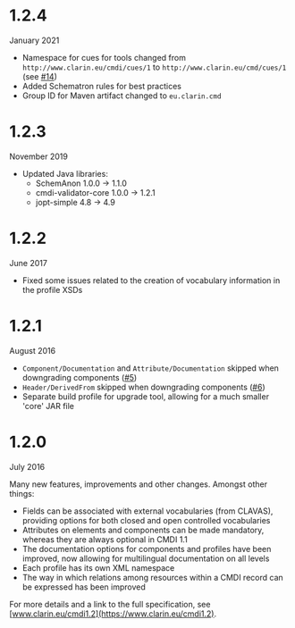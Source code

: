 # 1.2.4
January 2021

- Namespace for cues for tools changed from 
`http://www.clarin.eu/cmdi/cues/1` to `http://www.clarin.eu/cmd/cues/1`
(see [#14](https://github.com/clarin-eric/cmdi-toolkit/issues/14))
- Added Schematron rules for best practices
- Group ID for Maven artifact changed to `eu.clarin.cmd`

# 1.2.3
November 2019

- Updated Java libraries:
  - SchemAnon 1.0.0 -> 1.1.0
  - cmdi-validator-core 1.0.0 -> 1.2.1
  - jopt-simple 4.8 -> 4.9

# 1.2.2
June 2017

- Fixed some issues related to the creation of vocabulary information in the profile XSDs

# 1.2.1
August 2016

- `Component/Documentation` and `Attribute/Documentation` skipped when downgrading components ([#5](https://github.com/clarin-eric/cmdi-toolkit/issues/5))
- `Header/DerivedFrom` skipped when downgrading components ([#6](https://github.com/clarin-eric/cmdi-toolkit/issues/6))
- Separate build profile for upgrade tool, allowing for a much smaller 'core' JAR file

# 1.2.0
July 2016

Many new features, improvements and other changes. Amongst other things:

- Fields can be associated with external vocabularies (from CLAVAS), providing options for both closed and open controlled vocabularies
- Attributes on elements and components can be made mandatory, whereas they are always optional in CMDI 1.1
- The documentation options for components and profiles have been improved, now allowing for multilingual documentation on all levels
- Each profile has its own XML namespace
- The way in which relations among resources within a CMDI record can be expressed has been improved

For more details and a link to the full specification, see 
[www.clarin.eu/cmdi1.2](https://www.clarin.eu/cmdi1.2).
